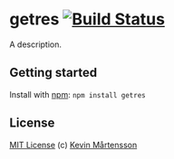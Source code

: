 # getres [![Build Status](https://secure.travis-ci.org/kevva/getres.png?branch=master)](http://travis-ci.org/kevva/getres)

A description.

## Getting started

Install with [npm](https://npmjs.org/package/getres): `npm install getres`

## License

[MIT License](http://en.wikipedia.org/wiki/MIT_License) (c) [Kevin Mårtensson](https://github.com/kevva)
